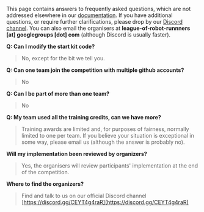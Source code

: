 This page contains answers to frequently asked questions, which are not addressed elsewhere in our [documentation](http://leagueofrobotrunners.org/resources). If you have additional questions, or require further clarifications, please drop by our [Discord channel](https://discord.gg/CEYT4g4raR). You can also email the organisers at **league-of-robot-runnners [at] googlegroups [dot] com** (although Discord is usually faster).

**Q: Can I modify the start kit code?**
> No, except for the bit we tell you.

**Q: Can one team join the competition with multiple github accounts?**
> No

**Q: Can I be part of more than one team?**
> No

**Q: My team used all the training credits, can we have more?**
> Training awards are limited and, for purposes of fairness, normally limited to one per team. If you believe your situation is exceptional in some way, please email us (although the answer is probably no). 

**Will my implementation been reviewed by organizers?**
> Yes, the organisers will review participants' implementation at the end of the competition.

**Where to find the organizers?**
> Find and talk to us on our official Discord channel [https://discord.gg/CEYT4g4raR](https://discord.gg/CEYT4g4raR)

